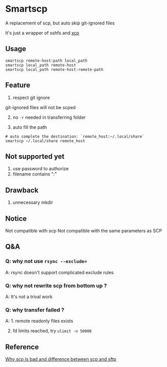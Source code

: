 # Smartscp

A replacement of scp, but auto skip git-ignored files

It's just a wrapper of sshfs and [xcp](https://github.com/tarka/xcp)

## Usage
```
smartscp remote-host:path local_path
smartscp local_path remote-host
smartscp local_path remote-host:remote-path
```

## Feature
1. respect git ignore 

git-ignored files will not be scped

2. no `-r` needed in transferring folder

3. auto fill the path
```
# auto complete the destination: `remote_host:~/.local/share`
smartscp ~/.local/share remote_host
```

## Not supported yet
1. use password to authorize
2. filename contains ":"

## Drawback
1. unnecessary mkdir

## Notice
Not compatible with scp
Not compatible with the same parameters as SCP

## Q&A
### Q: why not use `rsync --exclude=`
A: rsync doesn't support complicated exclude rules

### Q: why not rewrite scp from bottom up ?
A: It's not a trival work

### Q: why transfer failed ?
A: 1. remote readonly files exists

   2. fd limits reached, try `ulimit -n 50000`

## Reference
[Why scp is bad and difference between scp and sftp](https://goteleport.com/blog/scp-familiar-simple-insecure-slow/#alternatives-to-scp)

